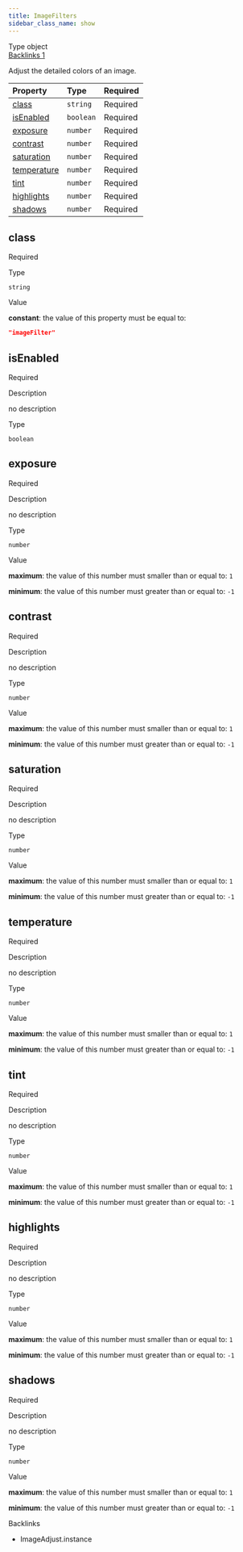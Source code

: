 ```yaml
---
title: ImageFilters
sidebar_class_name: show
---
```


<div className="section-badges">

<div className="badge type">
        <span className="label">Type</span>
        <span className="value">object</span>
      </div>

<a href="#backlinks" className="badge backlinks">
          <span className="label">Backlinks</span>
          <span className="value">1</span>
        </a>

</div>

Adjust the detailed colors of an image.

<div className="property-preview">

<div className="property-table">

| Property                    | Type      | Required                                            |
| :-------------------------- | :-------- | :-------------------------------------------------- |
| [class](#class)             | `string`  | <span className="property-required">Required</span> |
| [isEnabled](#isenabled)     | `boolean` | <span className="property-required">Required</span> |
| [exposure](#exposure)       | `number`  | <span className="property-required">Required</span> |
| [contrast](#contrast)       | `number`  | <span className="property-required">Required</span> |
| [saturation](#saturation)   | `number`  | <span className="property-required">Required</span> |
| [temperature](#temperature) | `number`  | <span className="property-required">Required</span> |
| [tint](#tint)               | `number`  | <span className="property-required">Required</span> |
| [highlights](#highlights)   | `number`  | <span className="property-required">Required</span> |
| [shadows](#shadows)         | `number`  | <span className="property-required">Required</span> |

</div>

</div>

<div className="property">

<div className="property-heading">

## class

<span className="property-required">Required</span>

</div>

<div className="property-item">

Type

`string`

</div>

<div className="property-item">

Value

<div className="value-description">

**constant**: the value of this property must be equal to:

```json
"imageFilter"
```

</div>

</div>

</div>

<div className="property">

<div className="property-heading">

## isEnabled

<span className="property-required">Required</span>

</div>

<div className="property-item">

Description

no description

</div>

<div className="property-item">

Type

`boolean`

</div>

</div>

<div className="property">

<div className="property-heading">

## exposure

<span className="property-required">Required</span>

</div>

<div className="property-item">

Description

no description

</div>

<div className="property-item">

Type

`number`

</div>

<div className="property-item">

Value

<div className="value-description">

**maximum**: the value of this number must smaller than or equal to: `1`

**minimum**: the value of this number must greater than or equal to: `-1`

</div>

</div>

</div>

<div className="property">

<div className="property-heading">

## contrast

<span className="property-required">Required</span>

</div>

<div className="property-item">

Description

no description

</div>

<div className="property-item">

Type

`number`

</div>

<div className="property-item">

Value

<div className="value-description">

**maximum**: the value of this number must smaller than or equal to: `1`

**minimum**: the value of this number must greater than or equal to: `-1`

</div>

</div>

</div>

<div className="property">

<div className="property-heading">

## saturation

<span className="property-required">Required</span>

</div>

<div className="property-item">

Description

no description

</div>

<div className="property-item">

Type

`number`

</div>

<div className="property-item">

Value

<div className="value-description">

**maximum**: the value of this number must smaller than or equal to: `1`

**minimum**: the value of this number must greater than or equal to: `-1`

</div>

</div>

</div>

<div className="property">

<div className="property-heading">

## temperature

<span className="property-required">Required</span>

</div>

<div className="property-item">

Description

no description

</div>

<div className="property-item">

Type

`number`

</div>

<div className="property-item">

Value

<div className="value-description">

**maximum**: the value of this number must smaller than or equal to: `1`

**minimum**: the value of this number must greater than or equal to: `-1`

</div>

</div>

</div>

<div className="property">

<div className="property-heading">

## tint

<span className="property-required">Required</span>

</div>

<div className="property-item">

Description

no description

</div>

<div className="property-item">

Type

`number`

</div>

<div className="property-item">

Value

<div className="value-description">

**maximum**: the value of this number must smaller than or equal to: `1`

**minimum**: the value of this number must greater than or equal to: `-1`

</div>

</div>

</div>

<div className="property">

<div className="property-heading">

## highlights

<span className="property-required">Required</span>

</div>

<div className="property-item">

Description

no description

</div>

<div className="property-item">

Type

`number`

</div>

<div className="property-item">

Value

<div className="value-description">

**maximum**: the value of this number must smaller than or equal to: `1`

**minimum**: the value of this number must greater than or equal to: `-1`

</div>

</div>

</div>

<div className="property">

<div className="property-heading">

## shadows

<span className="property-required">Required</span>

</div>

<div className="property-item">

Description

no description

</div>

<div className="property-item">

Type

`number`

</div>

<div className="property-item">

Value

<div className="value-description">

**maximum**: the value of this number must smaller than or equal to: `1`

**minimum**: the value of this number must greater than or equal to: `-1`

</div>

</div>

</div>

<div id="backlinks" className="section-backlinks">

<div className="backlinks-title">Backlinks</div>

<ul className="backlinks-list">

<li className="backlink">
      <Link to='/specs/vectorgraphics/image-adjust#instance'>ImageAdjust.instance</Link>
      </li>

</ul>

</div>
